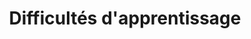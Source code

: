---
title: "Difficultés d'apprentissage"
description: "desc"
titre: "Difficultés d'apprentissage"
image:
i18nlanguage: fr
identifiant: difficultes-apprentissage
slug: difficultes-apprentissage
draft: false
type: mieuxcomprendre
---